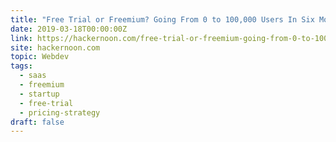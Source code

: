 ```yaml
---
title: "Free Trial or Freemium? Going From 0 to 100,000 Users In Six Months With Wes Bush"
date: 2019-03-18T00:00:00Z
link: https://hackernoon.com/free-trial-or-freemium-going-from-0-to-100-000-users-in-six-months-with-wes-bush-f9fb4a7cd032?source=rss----3a8144eabfe3---4
site: hackernoon.com
topic: Webdev
tags:
  - saas
  - freemium
  - startup
  - free-trial
  - pricing-strategy
draft: false
---
```


